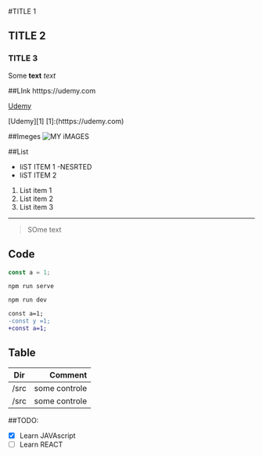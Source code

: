 <!-- @format -->

#TITLE 1

## TITLE 2

### TITLE 3

Some **text** _text_

##LInk
htttps://udemy.com

[Udemy](htttps://udemy.com)

[Udemy][1]
[1]:(htttps://udemy.com)

##Imeges
![MY iMAGES](https://unsplash.it/200/200)

##List

- liST ITEM 1
  -NESRTED
- liST ITEM 2

1. List item 1
1. List item 2
1. List item 3

---

> SOme text

## Code

```js
const a = 1;
```

`npm run serve`

```shell
npm run dev
```

```diff
const a=1;
-const y =1;
+const a=1;
```

## Table

| Dir  |       Comment |
| :--: | ------------: |
| /src | some controle |
| /src | some controle |

##TODO:

- [x] Learn JAVAscript
- [ ] Learn REACT
